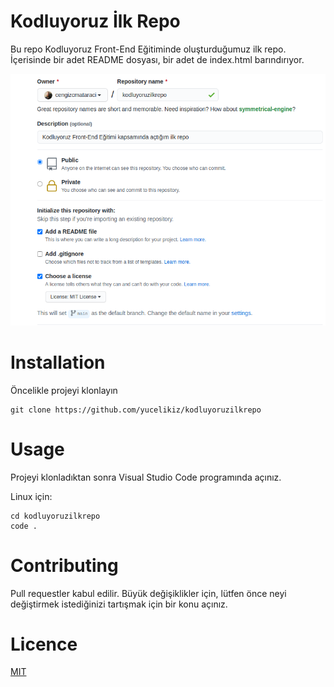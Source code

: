# Kodluyoruz İlk Repo

Bu repo Kodluyoruz Front-End Eğitiminde oluşturduğumuz ilk repo. İçerisinde bir adet README dosyası, bir adet de index.html barındırıyor.


![Proje Görseli](https://raw.githubusercontent.com/Kodluyoruz/taskforce/main/git/odev1/figures/github.png)

# Installation

Öncelikle projeyi klonlayın 

```
git clone https://github.com/yucelikiz/kodluyoruzilkrepo
```


# Usage

Projeyi klonladıktan sonra Visual Studio Code programında açınız.

Linux için: 


```
cd kodluyoruzilkrepo
code .
```

# Contributing

Pull requestler kabul edilir. Büyük değişiklikler için, lütfen önce neyi değiştirmek istediğinizi tartışmak için bir konu açınız.

# Licence

[MIT](https://choosealicense.com/licenses/mit/)